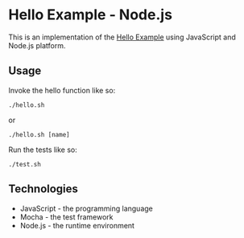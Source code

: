 # Hello Example - Node.js

This is an implementation of the [Hello Example](../README.md) using JavaScript and Node.js platform.

## Usage

Invoke the hello function like so:

```
./hello.sh
```

or

```
./hello.sh [name]
```

Run the tests like so:

```
./test.sh
```

## Technologies

* JavaScript - the programming language
* Mocha - the test framework
* Node.js - the runtime environment
